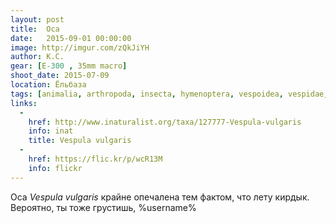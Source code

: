 ```yaml
---
layout: post
title:  Оса
date:   2015-09-01 00:00:00
image: http://imgur.com/zQkJiYH
author: К.С.
gear: [E-300 , 35mm macro]
shoot_date: 2015-07-09
location: Ёльбаза
tags: [animalia, arthropoda, insecta, hymenoptera, vespoidea, vespidae, vespula, vespula vulgaris]
links:
  -
    href: http://www.inaturalist.org/taxa/127777-Vespula-vulgaris
    info: inat
    title: Vespula vulgaris
  -
    href: https://flic.kr/p/wcR13M
    info: flickr
---
```


Оса _Vespula vulgaris_ крайне опечалена тем фактом, что лету кирдык. Вероятно, ты тоже грустишь, %username%
